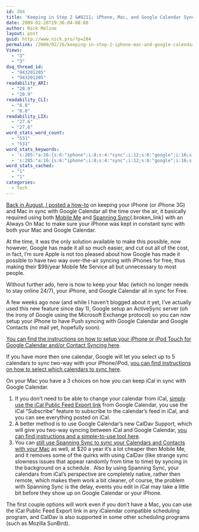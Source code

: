 ```yaml
---
id: 284
title: 'Keeping in Step 2 &#8211; iPhone, Mac, and Google Calendar Syncing, now Better, and cheaper.'
date: 2009-02-26T19:36:04-08:00
author: Nick Moline
layout: post
guid: http://www.nick.pro/?p=284
permalink: /2009/02/26/keeping-in-step-2-iphone-mac-and-google-calendar-syncing-now-better-and-cheaper/
Views:
  - "3"
  - "3"
dsq_thread_id:
  - "943201205"
  - "943201205"
readability_ARI:
  - "20.9"
  - "20.9"
readability_CLI:
  - "8.8"
  - "8.8"
readability_LIX:
  - "27.6"
  - "27.6"
word_stats_word_count:
  - "531"
  - "531"
word_stats_keywords:
  - 's:285:"a:16:{s:6:"iphone";i:8;s:4:"sync";i:12;s:6:"google";i:16;s:8:"calendar";i:11;s:4:"time";i:4;s:5:"using";i:4;s:6:"mobile";i:3;s:8:"spanning";i:4;s:7:"syncing";i:5;s:5:"setup";i:3;s:4:"find";i:3;s:12:"instructions";i:3;s:9:"calendars";i:4;s:4:"ical";i:9;s:4:"feed";i:3;s:6:"caldav";i:3;}";'
  - 's:285:"a:16:{s:6:"iphone";i:8;s:4:"sync";i:12;s:6:"google";i:16;s:8:"calendar";i:11;s:4:"time";i:4;s:5:"using";i:4;s:6:"mobile";i:3;s:8:"spanning";i:4;s:7:"syncing";i:5;s:5:"setup";i:3;s:4:"find";i:3;s:12:"instructions";i:3;s:9:"calendars";i:4;s:4:"ical";i:9;s:4:"feed";i:3;s:6:"caldav";i:3;}";'
word_stats_cached:
  - "1"
  - "1"
categories:
  - Tech
---
```

[Back in August, I posted a how-to](https://www.nick.pro/2008/08/27/keeping-in-step-how-to-sync-your-iphones-calendar-with-google-calendar/) on keeping your iPhone (or iPhone 3G) and Mac in sync with Google Calendar all the time over the air, it basically required using both [Mobile Me](http://www.me.com/) and [Spanning Sync](http://spanningsync.com/?r=H3EFCF "Spanning Sync - Save $5 off the normal price of $25"){.broken_link} with an Always On Mac to make sure your iPhone was kept in constant sync with both your Mac and Google Calendar.

At the time, it was the only solution available to make this possible, now however, Google has made it all so much easier, and cut out all of the cost, in fact, I&#8217;m sure Apple is not too pleased about how Google has made it possible to have two way over-the-air syncing with iPhones for free, thus making their $99/year Mobile Me Service all but unnecessary to most people.

Without further ado, here is how to keep your Mac (which no longer needs to stay online 24/7), your iPhone, and Google Calendar all in sync for Free.

<!--more-->A few weeks ago now (and while I haven&#8217;t blogged about it yet, I&#8217;ve actually used this new feature since day 1), Google setup an ActiveSync server (oh the irony of Google using the Microsoft Exchange protocol) so you can now setup your iPhone to have Push syncing with Google Calendar and Google Contacts (no mail yet, hopefully soon).  

<a title=" Sync: Set Up Your iPhone or iPod Touch" href="http://www.google.com/support/mobile/bin/answer.py?answer=138740&ctx=sibling&topic=14252" target="_blank">You can find the instructions on how to setup your iPhone or iPod Touch for Google Calendar and/or Contact Syncing here</a>.

If you have more then one calendar, Google will let you select up to 5 calendars to sync two-way with your iPhone/iPod, <a href="http://www.google.com/support/mobile/bin/answer.py?answer=139206&topic=14252" target="_blank">you can find instructions on how to select which calendars to sync here</a>.

On your Mac you have a 3 choices on how you can keep iCal in sync with Google Calendar.

  1. If you don&#8217;t need to be able to change your calendar from iCal, <a href="http://www.google.com/support/calendar/bin/answer.py?answer=37111&topic=15286" target="_blank">simply use the iCal Public Feed Export link</a> from Google Calendar, you use the iCal &#8220;Subscribe&#8221; feature to subscribe to the calendar&#8217;s feed in iCal, and you can see everything posted on iCal.
  2. A better method is to use Google Calendar&#8217;s new CalDav Support, which will give you two-way syncing between iCal and Google Calendar, <a href="http://www.google.com/support/calendar/bin/answer.py?answer=99358#ical" target="_blank">you can find instructions and a simple-to-use tool here</a>.
  3. You can <a href="http://spanningsync.com/?r=H3EFCF" target="_blank" class="broken_link">still use Spanning Sync to sync your Calendars and Contacts with your Mac</a> as well, at $20 a year it&#8217;s a lot cheaper then Mobile Me, and it removes some of the quirks with using CalDav (like strange sync slowness issues that appear randomly from time to time) by syncing in the background on a schedule.  Also by using Spanning Sync, your calendars from iCal&#8217;s perspective are completely native, rather then remote, which makes them work a bit cleaner, of course, the problem with Spanning Sync is the delay, events you edit in iCal may take a little bit before they show up on Google Calendar or your iPhone.

The first couple options will work even if you don&#8217;t have a Mac, you can use the iCal Public Feed Export link in any iCalendar compatible scheduling program, and CalDav is also supported in some other scheduling programs (such as Mozilla SunBird).
